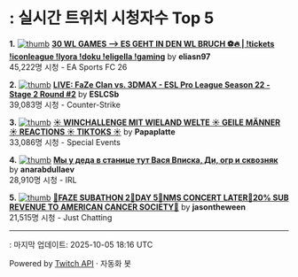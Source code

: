 # : 실시간 트위치 시청자수 Top 5

**1.** [![thumb](https://static-cdn.jtvnw.net/previews-ttv/live_user_eliasn97-320x180.jpg)](https://twitch.tv/eliasn97)
**[30 WL GAMES --> ES GEHT IN DEN  WL BRUCH ⚽🔥 | !tickets !iconleague !lyora !doku !eligella !gaming](https://twitch.tv/eliasn97)** by **eliasn97**<br>45,222명 시청  - EA Sports FC 26

**2.** [![thumb](https://static-cdn.jtvnw.net/previews-ttv/live_user_eslcsb-320x180.jpg)](https://twitch.tv/ESLCSb)
**[LIVE: FaZe Clan vs. 3DMAX - ESL Pro League Season 22 - Stage 2 Round #2](https://twitch.tv/ESLCSb)** by **ESLCSb**<br>39,083명 시청  - Counter-Strike

**3.** [![thumb](https://static-cdn.jtvnw.net/previews-ttv/live_user_papaplatte-320x180.jpg)](https://twitch.tv/Papaplatte)
**[☀️ WINCHALLENGE MIT WIELAND WELTE ☀️ GEILE MÄNNER ☀️ REACTIONS ☀️ TIKTOKS ☀️](https://twitch.tv/Papaplatte)** by **Papaplatte**<br>33,086명 시청  - Special Events

**4.** [![thumb](https://static-cdn.jtvnw.net/previews-ttv/live_user_anarabdullaev-320x180.jpg)](https://twitch.tv/anarabdullaev)
**[Мы у деда в станице тут Вася Вписка, Ди, огр и сквозняк](https://twitch.tv/anarabdullaev)** by **anarabdullaev**<br>28,910명 시청  - IRL

**5.** [![thumb](https://static-cdn.jtvnw.net/previews-ttv/live_user_jasontheween-320x180.jpg)](https://twitch.tv/jasontheween)
**[🔴FAZE SUBATHON 2🔴DAY 5🔴NMS CONCERT LATER🔴20% SUB REVENUE TO AMERICAN CANCER SOCIETY🔴](https://twitch.tv/jasontheween)** by **jasontheween**<br>21,515명 시청  - Just Chatting


---
: 마지막 업데이트: 2025-10-05 18:16 UTC

Powered by [Twitch API](https://dev.twitch.tv/docs/api/reference) · 자동화 봇